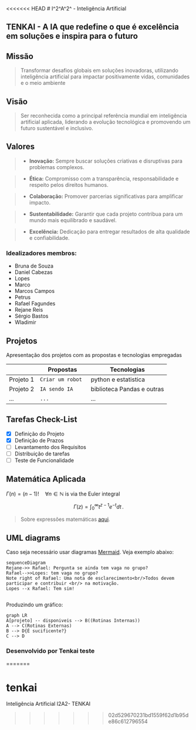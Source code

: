 <<<<<<< HEAD
﻿#   I^2^A^2^  - Inteligência Artificial  
## TENKAI - A  IA que redefine o que é excelência em soluções e inspira para o futuro
## Missão
>Transformar desafios globais em soluções inovadoras, utilizando inteligência artificial para impactar positivamente vidas, comunidades e o meio ambiente

## Visão 

>Ser reconhecida como a principal referência mundial em inteligência artificial aplicada, liderando a evolução tecnológica e promovendo um futuro sustentável e inclusivo.

## Valores 
> - **Inovação:** Sempre buscar soluções criativas e disruptivas para problemas complexos.
    
>-   **Ética:** Compromisso com a transparência, responsabilidade e respeito pelos direitos humanos.
    
>-   **Colaboração:** Promover parcerias significativas para amplificar impacto.
    
>-   **Sustentabilidade:** Garantir que cada projeto contribua para um mundo mais equilibrado e saudável.
    
>-   **Excelência:** Dedicação para entregar resultados de alta qualidade e confiabilidade.
    
   ### Idealizadores membros:
- Bruna de Souza  
- Daniel Cabezas
- Lopes   
- Marco 
- Marcos Campos      
- Petrus                            
- Rafael Fagundes            
- Rejane Reis                  
- Sérgio Bastos
- Wladimir 

## Projetos 

Apresentação dos projetos com as propostas e tecnologias empregadas

|                |Propostas                         |Tecnologias
|----------------|-------------------------------|-----------------------------|
|Projeto 1|`Criar um robot `            |python e estatistica           |
|Projeto 2          |`IA sendo IA`            |biblioteca Pandas e outras            |
|...         |`...` |...
## Tarefas Check-List
 - [x] Definição do Projeto
 - [x] Definição de Prazos
 - [ ] Levantamento dos Requisitos
 - [ ] Distribuição de tarefas
 - [ ] Teste de Funcionalidade

## Matemática Aplicada
  $\Gamma(n) = (n-1)!\quad\forall n\in\mathbb N$ is via the Euler integral

$$
\Gamma(z) = \int_0^\infty t^{z-1}e^{-t}dt\,.
$$

> Sobre expressões matemáticas [aqui](http://meta.math.stackexchange.com/questions/5020/mathjax-basic-tutorial-and-quick-reference).


## UML diagrams
Caso seja necessário usar diagramas [Mermaid](https://mermaidjs.github.io/). Veja exemplo abaixo:
```mermaid
sequenceDiagram
Rejane->> Rafael: Pergunta se ainda tem vaga no grupo?
Rafael-->>Lopes: tem vaga no grupo?
Note right of Rafael: Uma nota de esclarecimento<br/>Todos devem participar e contribuir <br/> na motivação.
Lopes --x Rafael: Tem sim!
 
 ```

Produzindo um gráfico:

```mermaid
graph LR
A[projeto] -- disponiveis --> B((Rotinas Internas))
A --> C(Rotinas Externas)
B --> D{É sucificente?}
C --> D
```

   ### Desenvolvido por Tenkai  teste
=======
# tenkai
Inteligência Artificial I2A2- TENKAI
>>>>>>> 02d529670231bd1559f62d1b95de86c612796554
